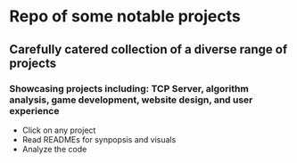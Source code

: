 # Repo of some notable projects
## Carefully catered collection of a diverse range of projects
### Showcasing projects including: TCP Server, algorithm analysis, game development, website design, and user experience

- Click on any project
- Read READMEs for synpopsis and visuals
- Analyze the code


